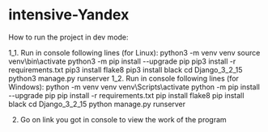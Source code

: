 # intensive-Yandex
How to run the project in dev mode:

1_1. Run in console following lines (for Linux):
  python3 -m venv venv
  source venv\bin\activate
  python3 -m pip install --upgrade pip
  pip3 install -r requirements.txt
  pip3 install flake8
  pip3 install black
  cd Django_3_2_15
  python3 manage.py runserver
1_2. Run in console following lines (for Windows):
  python -m venv venv
  venv\Scripts\activate
  python -m pip install --upgrade pip
  pip install -r requirements.txt
  pip install flake8
  pip install black
  cd Django_3_2_15
  python manage.py runserver
 
 2. Go on link you got in console to view the work of the program
  
